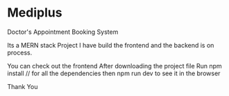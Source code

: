 # Mediplus

Doctor's Appointment Booking System

Its a MERN stack Project 
I have build the frontend and the backend is on process.

You can check out the frontend 
After downloading the project file 
Run npm install // for all the dependencies
then npm run dev to see it in the browser

Thank You
